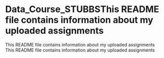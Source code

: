 # Data_Course_STUBBSThis README file contains information about my uploaded assignments
This README file contains information about my uploaded assignments
This README file contains information about my uploaded assignments
